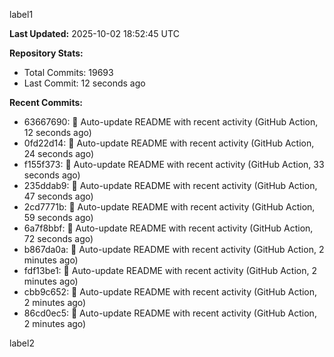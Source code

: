
label1 
<!-- ACTIVITY_START -->
**Last Updated:** 2025-10-02 18:52:45 UTC

**Repository Stats:**
- Total Commits: 19693
- Last Commit: 12 seconds ago

**Recent Commits:**
- 63667690: 🤖 Auto-update README with recent activity (GitHub Action, 12 seconds ago)
- 0fd22d14: 🤖 Auto-update README with recent activity (GitHub Action, 24 seconds ago)
- f155f373: 🤖 Auto-update README with recent activity (GitHub Action, 33 seconds ago)
- 235ddab9: 🤖 Auto-update README with recent activity (GitHub Action, 47 seconds ago)
- 2cd7771b: 🤖 Auto-update README with recent activity (GitHub Action, 59 seconds ago)
- 6a7f8bbf: 🤖 Auto-update README with recent activity (GitHub Action, 72 seconds ago)
- b867da0a: 🤖 Auto-update README with recent activity (GitHub Action, 2 minutes ago)
- fdf13be1: 🤖 Auto-update README with recent activity (GitHub Action, 2 minutes ago)
- cbb9c652: 🤖 Auto-update README with recent activity (GitHub Action, 2 minutes ago)
- 86cd0ec5: 🤖 Auto-update README with recent activity (GitHub Action, 2 minutes ago)
<!-- ACTIVITY_END -->

label2
